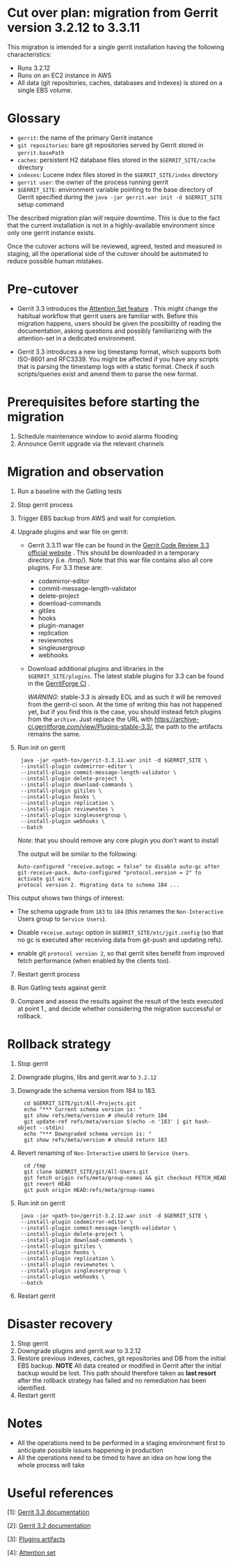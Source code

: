 Cut over plan: migration from Gerrit version 3.2.12 to 3.3.11
==

This migration is intended for a single gerrit installation having the following
characteristics:

* Runs 3.2.12
* Runs on an EC2 instance in AWS
* All data (git repositories, caches, databases and indexes) is stored on a
  single EBS volume.

Glossary
==

* `gerrit`: the name of the primary Gerrit instance
* `git repositories`: bare git repositories served by Gerrit stored
  in `gerrit.basePath`
* `caches`: persistent H2 database files stored in the `$GERRIT_SITE/cache`
  directory
* `indexes`: Lucene index files stored in the `$GERRIT_SITE/index` directory
* `gerrit user`: the owner of the process running gerrit
* `$GERRIT_SITE`: environment variable pointing to the base directory of Gerrit
  specified during the `java -jar gerrit.war init -d $GERRIT_SITE` setup command

The described migration plan *will* require downtime. This is due to the fact
that the current installation is not in a highly-available environment since
only one gerrit instance exists.

Once the cutover actions will be reviewed, agreed, tested and measured in
staging, all the operational side of the cutover should be automated to reduce
possible human mistakes.

Pre-cutover
==

* Gerrit 3.3 introduces
  the [Attention Set feature](https://gerrit-documentation.storage.googleapis.com/Documentation/3.3.11/user-attention-set.html)
  . This might change the habitual workflow that gerrit users are familiar with.
  Before this migration happens, users should be given the possibility of
  reading the documentation, asking questions and possibly familiarizing with
  the attention-set in a dedicated environment.

* Gerrit 3.3 introduces a new log timestamp format, which supports both ISO-8601
  and RFC3339. You might be affected if you have any scripts that is parsing the
  timestamp logs with a static format. Check if such scripts/queries exist and
  amend them to parse the new format.

Prerequisites before starting the migration
==

1. Schedule maintenance window to avoid alarms flooding
2. Announce Gerrit upgrade via the relevant channels

Migration and observation
==

1. Run a baseline with the Gatling tests
2. Stop gerrit process
3. Trigger EBS backup from AWS and wait for completion.
4. Upgrade plugins and war file on gerrit:
    - Gerrit 3.3.11 war file can be found in
      the [Gerrit Code Review 3.3 official website](https://gerrit-releases.storage.googleapis.com/gerrit-3.3.11.war)
      . This should be downloaded in a temporary directory (i.e. /tmp/). Note
      that this war file contains also all core plugins. For 3.3 these are:

        * codemirror-editor
        * commit-message-length-validator
        * delete-project
        * download-commands
        * gitiles
        * hooks
        * plugin-manager
        * replication
        * reviewnotes
        * singleusergroup
        * webhooks

    - Download additional plugins and libraries in the `$GERRIT_SITE/plugins`.
      The latest stable plugins for 3.3 can be found in
      the [GerritForge CI](https://gerrit-ci.gerritforge.com/view/Plugins-stable-3.3/)
      .

      *WARNING*: stable-3.3 is already EOL and as such it will be removed from
      the gerrit-ci soon. At the time of writing this has not happened yet, but
      if you find this is the case, you should instead fetch plugins from
      the `archive`. Just replace the URL
      with https://archive-ci.gerritforge.com/view/Plugins-stable-3.3/, the path
      to the artifacts remains the same.

6. Run init on gerrit

        java -jar <path-to>/gerrit-3.3.11.war init -d $GERRIT_SITE \
        --install-plugin codemirror-editor \
        --install-plugin commit-message-length-validator \
        --install-plugin delete-project \
        --install-plugin download-commands \
        --install-plugin gitiles \
        --install-plugin hooks \
        --install-plugin replication \
        --install-plugin reviewnotes \
        --install-plugin singleusergroup \
        --install-plugin webhooks \
        --batch

   *Note*: that you should remove any core plugin you don't want to install

   The output will be similar to the following:

    ```shell
    Auto-configured "receive.autogc = false" to disable auto-gc after
    git-receive-pack. Auto-configured "protocol.version = 2" to activate git wire
    protocol version 2. Migrating data to schema 184 ...
    ```

This output shows two things of interest:

* The schema upgrade from `183` to `184` (this renames the `Non-Interactive`
  Users group to `Service Users`).

* Disable `receive.autogc` option in `$GERRIT_SITE/etc/jgit.config` (so that no
  gc is executed after receiving data from git-push and updating refs).

* enable git `protocol version 2`, so that gerrit sites benefit from improved
  fetch performance (when enabled by the clients too).

7. Restart gerrit process

8. Run Gatling tests against gerrit
9. Compare and assess the results against the result of the tests executed at
   point 1., and decide whether considering the migration successful or
   rollback.

Rollback strategy
===

1. Stop gerrit
2. Downgrade plugins, libs and gerrit.war to `3.2.12`
3. Downgrade the schema version from 184 to 183.

    ```shell
      cd $GERRIT_SITE/git/All-Projects.git
      echo "*** Current schema version is: "
      git show refs/meta/version # should return 184
      git update-ref refs/meta/version $(echo -n '183' | git hash-object --stdin)
      echo "*** Downgraded schema version is: "
      git show refs/meta/version # should return 183
    ```
4. Revert renaming of `Non-Interactive` users to `Service Users`.

    ```shell
      cd /tmp
      git clone $GERRIT_SITE/git/All-Users.git
      git fetch origin refs/meta/group-names && git checkout FETCH_HEAD
      git revert HEAD
      git push origin HEAD:refs/meta/group-names
    ```

5. Run init on gerrit

        java -jar <path-to>/gerrit-3.2.12.war init -d $GERRIT_SITE \
        --install-plugin codemirror-editor \
        --install-plugin commit-message-length-validator \
        --install-plugin delete-project \
        --install-plugin download-commands \
        --install-plugin gitiles \
        --install-plugin hooks \
        --install-plugin replication \
        --install-plugin reviewnotes \
        --install-plugin singleusergroup \
        --install-plugin webhooks \
        --batch

6. Restart gerrit

Disaster recovery
===

1. Stop gerrit
2. Downgrade plugins and gerrit.war to 3.2.12
3. Restore previous indexes, caches, git repositories and DB from the initial
   EBS backup. **NOTE** All data created or modified in Gerrit after the initial
   backup would be lost. This path should therefore taken as __last resort__
   after the rollback strategy has failed and no remediation has been
   identified.
4. Restart gerrit

Notes
==

* All the operations need to be performed in a staging environment first to
  anticipate possible issues happening in production
* All the operations need to be timed to have an idea on how long the whole
  process will take

Useful references
==

[1]: [Gerrit 3.3 documentation](https://www.gerritcodereview.com/3.3.html)

[2]: [Gerrit 3.2 documentation](https://www.gerritcodereview.com/3.2.html)

[3]: [Plugins artifacts](https://gerrit-ci.gerritforge.com/)

[4]: [Attention set](https://gerrit-documentation.storage.googleapis.com/Documentation/3.3.11/user-attention-set.html)